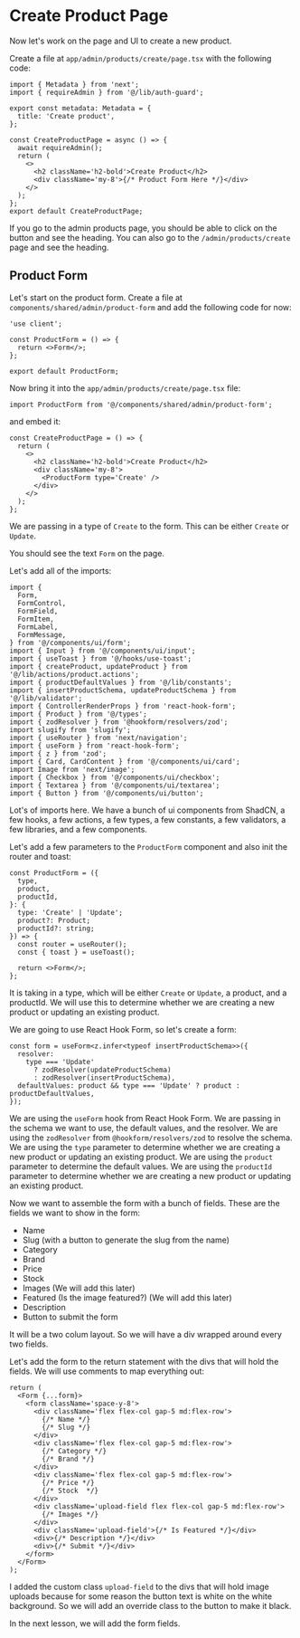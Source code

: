# Create Product Page

Now let's work on the page and UI to create a new product.

Create a file at `app/admin/products/create/page.tsx` with the following code:

```tsx
import { Metadata } from 'next';
import { requireAdmin } from '@/lib/auth-guard';

export const metadata: Metadata = {
  title: 'Create product',
};

const CreateProductPage = async () => {
  await requireAdmin();
  return (
    <>
      <h2 className='h2-bold'>Create Product</h2>
      <div className='my-8'>{/* Product Form Here */}</div>
    </>
  );
};
export default CreateProductPage;
```

If you go to the admin products page, you should be able to click on the button and see the heading. You can also go to the `/admin/products/create` page and see the heading.

## Product Form

Let's start on the product form. Create a file at `components/shared/admin/product-form` and add the following code for now:

```tsx
'use client';

const ProductForm = () => {
  return <>Form</>;
};

export default ProductForm;
```

Now bring it into the `app/admin/products/create/page.tsx` file:

```tsx
import ProductForm from '@/components/shared/admin/product-form';
```

and embed it:

```tsx
const CreateProductPage = () => {
  return (
    <>
      <h2 className='h2-bold'>Create Product</h2>
      <div className='my-8'>
        <ProductForm type='Create' />
      </div>
    </>
  );
};
```

We are passing in a type of `Create` to the form. This can be either `Create` or `Update`.

You should see the text `Form` on the page.

Let's add all of the imports:

```tsx
import {
  Form,
  FormControl,
  FormField,
  FormItem,
  FormLabel,
  FormMessage,
} from '@/components/ui/form';
import { Input } from '@/components/ui/input';
import { useToast } from '@/hooks/use-toast';
import { createProduct, updateProduct } from '@/lib/actions/product.actions';
import { productDefaultValues } from '@/lib/constants';
import { insertProductSchema, updateProductSchema } from '@/lib/validator';
import { ControllerRenderProps } from 'react-hook-form';
import { Product } from '@/types';
import { zodResolver } from '@hookform/resolvers/zod';
import slugify from 'slugify';
import { useRouter } from 'next/navigation';
import { useForm } from 'react-hook-form';
import { z } from 'zod';
import { Card, CardContent } from '@/components/ui/card';
import Image from 'next/image';
import { Checkbox } from '@/components/ui/checkbox';
import { Textarea } from '@/components/ui/textarea';
import { Button } from '@/components/ui/button';
```

Lot's of imports here. We have a bunch of ui components from ShadCN, a few hooks, a few actions, a few types, a few constants, a few validators, a few libraries, and a few components.

Let's add a few parameters to the `ProductForm` component and also init the router and toast:

```tsx
const ProductForm = ({
  type,
  product,
  productId,
}: {
  type: 'Create' | 'Update';
  product?: Product;
  productId?: string;
}) => {
  const router = useRouter();
  const { toast } = useToast();

  return <>Form</>;
};
```

It is taking in a type, which will be either `Create` or `Update`, a product, and a productId. We will use this to determine whether we are creating a new product or updating an existing product.

We are going to use React Hook Form, so let's create a form:

```tsx
const form = useForm<z.infer<typeof insertProductSchema>>({
  resolver:
    type === 'Update'
      ? zodResolver(updateProductSchema)
      : zodResolver(insertProductSchema),
  defaultValues: product && type === 'Update' ? product : productDefaultValues,
});
```

We are using the `useForm` hook from React Hook Form. We are passing in the schema we want to use, the default values, and the resolver. We are using the `zodResolver` from `@hookform/resolvers/zod` to resolve the schema. We are using the `type` parameter to determine whether we are creating a new product or updating an existing product. We are using the `product` parameter to determine the default values. We are using the `productId` parameter to determine whether we are creating a new product or updating an existing product.

Now we want to assemble the form with a bunch of fields. These are the fields we want to show in the form:

- Name
- Slug (with a button to generate the slug from the name)
- Category
- Brand
- Price
- Stock
- Images (We will add this later)
- Featured (Is the image featured?) (We will add this later)
- Description
- Button to submit the form

It will be a two colum layout. So we will have a div wrapped around every two fields.

Let's add the form to the return statement with the divs that will hold the fields. We will use comments to map everything out:

```tsx
return (
  <Form {...form}>
    <form className='space-y-8'>
      <div className='flex flex-col gap-5 md:flex-row'>
        {/* Name */}
        {/* Slug */}
      </div>
      <div className='flex flex-col gap-5 md:flex-row'>
        {/* Category */}
        {/* Brand */}
      </div>
      <div className='flex flex-col gap-5 md:flex-row'>
        {/* Price */}
        {/* Stock  */}
      </div>
      <div className='upload-field flex flex-col gap-5 md:flex-row'>
        {/* Images */}
      </div>
      <div className='upload-field'>{/* Is Featured */}</div>
      <div>{/* Description */}</div>
      <div>{/* Submit */}</div>
    </form>
  </Form>
);
```

I added the custom class `upload-field` to the divs that will hold image uploads because for some reason the button text is white on the white background. So we will add an override class to the button to make it black.

In the next lesson, we will add the form fields.
